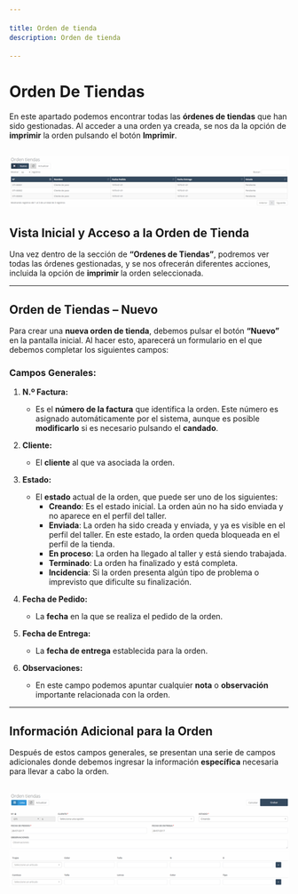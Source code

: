 ```yaml
---

title: Orden de tienda
description: Orden de tienda

---
```


# **Orden De Tiendas**

En este apartado podemos encontrar todas las **órdenes de tiendas** que han sido gestionadas. Al acceder a una orden ya creada, se nos da la opción de **imprimir** la orden pulsando el botón **Imprimir**.

![](../../../assets/primerafactura/or1.png)
---

## **Vista Inicial y Acceso a la Orden de Tienda**

Una vez dentro de la sección de **“Ordenes de Tiendas”**, podremos ver todas las órdenes gestionadas, y se nos ofrecerán diferentes acciones, incluida la opción de **imprimir** la orden seleccionada.

---

## **Orden de Tiendas – Nuevo**

Para crear una **nueva orden de tienda**, debemos pulsar el botón **“Nuevo”** en la pantalla inicial. Al hacer esto, aparecerá un formulario en el que debemos completar los siguientes campos:

### Campos Generales:

1. **N.º Factura:**  
   - Es el **número de la factura** que identifica la orden. Este número es asignado automáticamente por el sistema, aunque es posible **modificarlo** si es necesario pulsando el **candado**.

2. **Cliente:**  
   - El **cliente** al que va asociada la orden.

3. **Estado:**  
   - El **estado** actual de la orden, que puede ser uno de los siguientes:
     - **Creando**: Es el estado inicial. La orden aún no ha sido enviada y no aparece en el perfil del taller.
     - **Enviada**: La orden ha sido creada y enviada, y ya es visible en el perfil del taller. En este estado, la orden queda bloqueada en el perfil de la tienda.
     - **En proceso**: La orden ha llegado al taller y está siendo trabajada.
     - **Terminado**: La orden ha finalizado y está completa.
     - **Incidencia**: Si la orden presenta algún tipo de problema o imprevisto que dificulte su finalización.

4. **Fecha de Pedido:**  
   - La **fecha** en la que se realiza el pedido de la orden.

5. **Fecha de Entrega:**  
   - La **fecha de entrega** establecida para la orden.

6. **Observaciones:**  
   - En este campo podemos apuntar cualquier **nota** o **observación** importante relacionada con la orden.

---

## **Información Adicional para la Orden**

Después de estos campos generales, se presentan una serie de campos adicionales donde debemos ingresar la información **específica** necesaria para llevar a cabo la orden. 

![](../../../assets/primerafactura/or2.png)
---